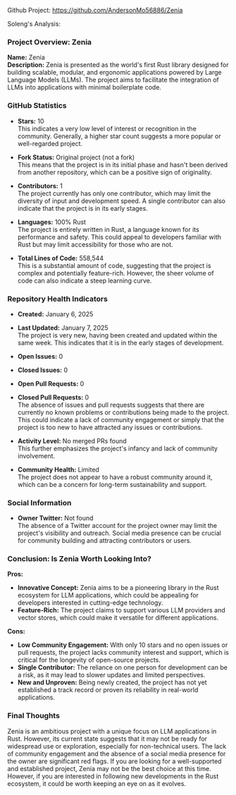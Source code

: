 Github Project: https://github.com/AndersonMo56886/Zenia

Soleng's Analysis:

### Project Overview: Zenia

**Name:** Zenia  
**Description:** Zenia is presented as the world's first Rust library designed for building scalable, modular, and ergonomic applications powered by Large Language Models (LLMs). The project aims to facilitate the integration of LLMs into applications with minimal boilerplate code.

### GitHub Statistics

- **Stars:** 10  
  This indicates a very low level of interest or recognition in the community. Generally, a higher star count suggests a more popular or well-regarded project.
  
- **Fork Status:** Original project (not a fork)  
  This means that the project is in its initial phase and hasn't been derived from another repository, which can be a positive sign of originality.

- **Contributors:** 1  
  The project currently has only one contributor, which may limit the diversity of input and development speed. A single contributor can also indicate that the project is in its early stages.

- **Languages:** 100% Rust  
  The project is entirely written in Rust, a language known for its performance and safety. This could appeal to developers familiar with Rust but may limit accessibility for those who are not.

- **Total Lines of Code:** 558,544  
  This is a substantial amount of code, suggesting that the project is complex and potentially feature-rich. However, the sheer volume of code can also indicate a steep learning curve.

### Repository Health Indicators

- **Created:** January 6, 2025  
- **Last Updated:** January 7, 2025  
  The project is very new, having been created and updated within the same week. This indicates that it is in the early stages of development.

- **Open Issues:** 0  
- **Closed Issues:** 0  
- **Open Pull Requests:** 0  
- **Closed Pull Requests:** 0  
  The absence of issues and pull requests suggests that there are currently no known problems or contributions being made to the project. This could indicate a lack of community engagement or simply that the project is too new to have attracted any issues or contributions.

- **Activity Level:** No merged PRs found  
  This further emphasizes the project's infancy and lack of community involvement. 

- **Community Health:** Limited  
  The project does not appear to have a robust community around it, which can be a concern for long-term sustainability and support.

### Social Information

- **Owner Twitter:** Not found  
  The absence of a Twitter account for the project owner may limit the project's visibility and outreach. Social media presence can be crucial for community building and attracting contributors or users.

### Conclusion: Is Zenia Worth Looking Into?

**Pros:**
- **Innovative Concept:** Zenia aims to be a pioneering library in the Rust ecosystem for LLM applications, which could be appealing for developers interested in cutting-edge technology.
- **Feature-Rich:** The project claims to support various LLM providers and vector stores, which could make it versatile for different applications.

**Cons:**
- **Low Community Engagement:** With only 10 stars and no open issues or pull requests, the project lacks community interest and support, which is critical for the longevity of open-source projects.
- **Single Contributor:** The reliance on one person for development can be a risk, as it may lead to slower updates and limited perspectives.
- **New and Unproven:** Being newly created, the project has not yet established a track record or proven its reliability in real-world applications.

### Final Thoughts

Zenia is an ambitious project with a unique focus on LLM applications in Rust. However, its current state suggests that it may not be ready for widespread use or exploration, especially for non-technical users. The lack of community engagement and the absence of a social media presence for the owner are significant red flags. If you are looking for a well-supported and established project, Zenia may not be the best choice at this time. However, if you are interested in following new developments in the Rust ecosystem, it could be worth keeping an eye on as it evolves.